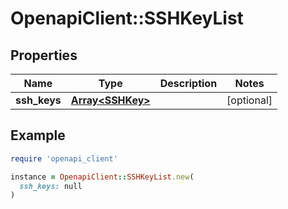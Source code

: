 # OpenapiClient::SSHKeyList

## Properties

| Name | Type | Description | Notes |
| ---- | ---- | ----------- | ----- |
| **ssh_keys** | [**Array&lt;SSHKey&gt;**](SSHKey.md) |  | [optional] |

## Example

```ruby
require 'openapi_client'

instance = OpenapiClient::SSHKeyList.new(
  ssh_keys: null
)
```

